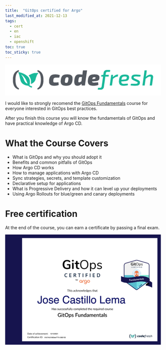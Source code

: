 ```yaml
---
title:  "GitOps certified for Argo"
last_modified_at: 2021-12-13
tags:
  - cert
  - en
  - iac
  - openshift
toc: true
toc_sticky: true
---
```


[![](/assets/images/posts/2021-12-13-gitops-fundamentals/0.png)](https://codefresh.io/)

I would like to strongly recomend the [GitOps Fundamentals](https://codefresh.learnworlds.com/course/gitops-with-argo) course for everyone interested in GitOps best practices.

After you finish this course you will know the fundamentals of GitOps and have practical knowledge of Argo CD.

# What the Course Covers

- What is GitOps and why you should adopt it
- Benefits and common pitfalls of GitOps
- How Argo CD works
- How to manage applications with Argo CD
- Sync strategies, secrets, and template customization
- Declarative setup for applications
- What is Progressive Delivery and how it can level up your deployments
- Using Argo Rollouts for blue/green and canary deployments


# Free certification

At the end of the course, you can earn a certificate by passing a final exam.

![](/assets/images/posts/2021-12-13-gitops-fundamentals/1.png)

<div data-iframe-width="300" data-iframe-height="270" data-share-badge-id="0adbdae2-f61d-4b08-8331-a5f50176b4c0" data-share-badge-host="https://www.credly.com"></div><script type="text/javascript" async src="//cdn.credly.com/assets/utilities/embed.js"></script>